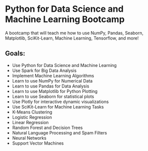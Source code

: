 # Python for Data Science and Machine Learning Bootcamp
A bootcamp that will teach me how to use NumPy, Pandas, Seaborn, Matplotlib, SciKit-Learn, Machine Learning, Tensorflow, and more!

## Goals:
- Use Python for Data Science and Machine Learning
- Use Spark for Big Data Analysis
- Implement Machine Learning Algorithms
- Learn to use NumPy for Numerical Data
- Learn to use Pandas for Data Analysis
- Learn to use Matplotlib for Python Plotting
- Learn to use Seaborn for statistical plots
- Use Plotly for interactive dynamic visualizations
- Use SciKit-Learn for Machine Learning Tasks
- K-Means Clustering
- Logistic Regression
- Linear Regression
- Random Forest and Decision Trees
- Natural Language Processing and Spam Filters
- Neural Networks
- Support Vector Machines
